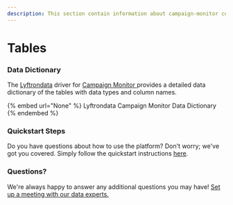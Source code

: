 ```yaml
---
description: This section contain information about campaign-monitor connector tables information
---
```


# Tables

### Data Dictionary

The [Lyftrondata](https://www.lyftrondata.com/) driver for [Campaign Monitor](None/)[ ](https://www.lyftrondata.com/integration/campaign-monitor/)provides a detailed data dictionary of the tables with data types and column names.

{% embed url="None" %}
Lyftrondata Campaign Monitor Data Dictionary
{% endembed %}

### Quickstart Steps

Do you have questions about how to use the platform? Don't worry; we've got you covered. Simply follow the quickstart instructions [here](../README.md).

### Questions? <a href="#questions" id="questions"></a>

We're always happy to answer any additional questions you may have! [Set up a meeting with our data experts.](https://www.lyftrondata.com/book-a-meeting/)

